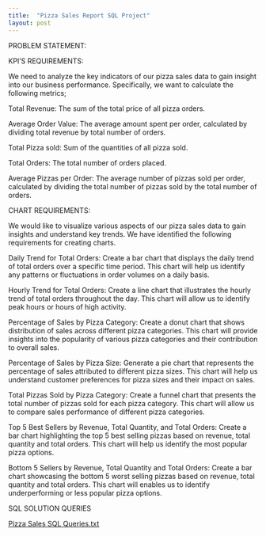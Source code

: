 ```yaml
---
title:  "Pizza Sales Report SQL Project"
layout: post
---
```


PROBLEM STATEMENT:

KPI’S REQUIREMENTS:

We need to analyze the key  indicators of our pizza sales data to gain insight into our business performance. Specifically, we want to calculate the following metrics;

Total Revenue: The sum of the total price of all pizza orders.

Average Order Value: The average amount spent per order, calculated by dividing total revenue by total number of orders.

Total Pizza sold: Sum of the quantities of all pizza sold.

Total Orders: The total number of orders placed.

Average Pizzas per Order: The average number of pizzas sold per order, calculated by dividing the total number of pizzas sold by the total number of orders.

CHART REQUIREMENTS:

We would like to visualize various aspects of our pizza sales data to gain insights and understand key trends. We have identified the following requirements for creating charts.

Daily Trend for Total Orders: Create a bar chart that displays the daily trend of total orders over a specific time period. This chart will help us identify any patterns or fluctuations in order volumes on a daily basis.

Hourly Trend for Total Orders: Create a line chart that illustrates the hourly trend of total orders throughout the day. This chart will allow us to identify peak hours or hours of high activity.

Percentage of Sales by Pizza Category: Create a donut chart that shows distribution of sales across different pizza categories. This chart will provide insights into the popularity of various pizza categories and their contribution to overall sales.

Percentage of Sales by Pizza Size: Generate a pie chart that represents the percentage of sales attributed to different pizza sizes. This chart will help us understand customer preferences for pizza sizes and their impact on sales.

Total Pizzas Sold by Pizza Category: Create a funnel chart that presents the total number of pizzas sold for each pizza category. This chart will allow us to compare sales performance of different pizza categories.

Top 5 Best Sellers by Revenue, Total Quantity, and Total Orders: Create a bar chart highlighting the top 5 best selling pizzas based on revenue, total quantity and total orders. This chart will help us identify the most popular pizza options.

Bottom 5 Sellers by Revenue, Total Quantity and Total Orders: Create a bar chart showcasing the bottom 5 worst selling pizzas based on revenue, total quantity and total orders. This chart will enables us to identify underperforming or less popular pizza options.

SQL SOLUTION QUERIES  

[Pizza Sales SQL Queries.txt](https://github.com/Mugisha112/Mugisha112.github.io/files/12656286/Pizza.Sales.SQL.Queries.txt)
